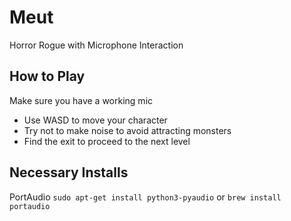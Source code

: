 # Meut
Horror Rogue with Microphone Interaction

## How to Play
Make sure you have a working mic
 - Use WASD to move your character
 - Try not to make noise to avoid attracting monsters
 - Find the exit to proceed to the next level

## Necessary Installs
PortAudio
`sudo apt-get install python3-pyaudio` or `brew install portaudio`

